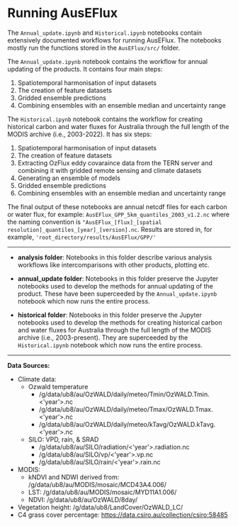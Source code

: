 # Running AusEFlux

The `Annual_update.ipynb` and `Historical.ipynb` notebooks contain extensively documented workflows for running AusEFlux. The notebooks mostly run the functions stored in the `AusEFlux/src/` folder.

The `Annual_update.ipynb` notebook contains the workflow for annual updating of the products. It contains four main steps:
1. Spatiotemporal harmonisation of input datasets
2. The creation of feature datasets
3. Gridded ensemble predictions
4. Combining ensembles with an ensemble median and uncertainty range

The `Historical.ipynb` notebook contains the workflow for creating historical carbon and water fluxes for Australia through the full length of the MODIS archive (i.e., 2003-2022). It has six steps:
1. Spatiotemporal harmonisation of input datasets
2. The creation of feature datasets
3. Extracting OzFlux eddy covaraince data from the TERN server and combining it with gridded remote sensing and climate datasets
4. Generating an ensemble of models
5. Gridded ensemble predictions
6. Combining ensembles with an ensemble median and uncertainty range

The final output of these notebooks are annual netcdf files for each carbon or water flux, for example: `AusEFlux_GPP_5km_quantiles_2003_v1.2.nc` where the naming convention is `"AusEFlux_[flux]_[spatial resolution]_quantiles_[year]_[version].nc`.  Results are stored in, for example, `'root_directory/results/AusEFlux/GPP/'`

---
* **analysis folder**: Notebooks in this folder describe various analysis workflows like intercomparisons with other products, plotting etc.

* **annual_update folder**: Notebooks in this folder preserve the Jupyter notebooks used to develop the methods for annual updating of the product. These have been superceeded by the `Annual_update.ipynb` notebook which now runs the entire process.

* **historical folder**: Notebooks in this folder preserve the Jupyter notebooks used to develop the methods for creating historical carbon and water fluxes for Australia through the full length of the MODIS archive (i.e., 2003-present). They are superceeded by the `Historical.ipynb` notebook which now runs the entire process.

---
**Data Sources:**
* Climate data:
    * Ozwald temperature
        * /g/data/ub8/au/OzWALD/daily/meteo/Tmin/OzWALD.Tmin.<'year'>.nc
        * /g/data/ub8/au/OzWALD/daily/meteo/Tmax/OzWALD.Tmax.<'year'>.nc
        * /g/data/ub8/au/OzWALD/daily/meteo/kTavg/OzWALD.kTavg.<'year'>.nc
    * SILO: VPD, rain, & SRAD
        * /g/data/ub8/au/SILO/radiation/<'year'>.radiation.nc
        * /g/data/ub8/au/SILO/vp/<'year'>.vp.nc
        * /g/data/ub8/au/SILO/rain/<'year'>.rain.nc
* MODIS:
    * kNDVI and NDWI derived from: /g/data/ub8/au/MODIS/mosaic/MCD43A4.006/
    * LST: /g/data/ub8/au/MODIS/mosaic/MYD11A1.006/
    * NDVI: /g/data/ub8/au/OzWALD/8day/
* Vegetation height: /g/data/ub8/LandCover/OzWALD_LC/
* C4 grass cover percentage: https://data.csiro.au/collection/csiro:58485
